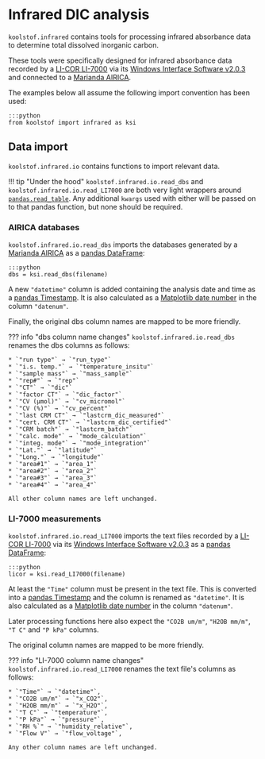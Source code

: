 # Infrared DIC analysis

`koolstof.infrared` contains tools for processing infrared absorbance data to determine total dissolved inorganic carbon.

These tools were specifically designed for infrared absorbance data recorded by a [LI-COR LI-7000](https://www.licor.com/env/products/gas_analysis/LI-7000/) via its [Windows Interface Software v2.0.3](https://www.licor.com/env/support/LI-7000/software.html) and connected to a [Marianda AIRICA](http://www.marianda.com/index.php?site=products&subsite=airica).

The examples below all assume the following import convention has been used:

    :::python
    from koolstof import infrared as ksi

## Data import

`koolstof.infrared.io` contains functions to import relevant data.

!!! tip "Under the hood"
    `koolstof.infrared.io.read_dbs` and `koolstof.infrared.io.read_LI7000` are both very light wrappers around [`pandas.read_table`](https://pandas.pydata.org/pandas-docs/stable/reference/api/pandas.read_table.html).  Any additional `kwargs` used with either will be passed on to that pandas function, but none should be required.

### AIRICA databases

`koolstof.infrared.io.read_dbs` imports the databases generated by a [Marianda AIRICA](http://www.marianda.com/index.php?site=products&subsite=airica) as a [pandas DataFrame](https://pandas.pydata.org/pandas-docs/stable/reference/api/pandas.DataFrame.html):

    :::python
    dbs = ksi.read_dbs(filename)

A new `"datetime"` column is added containing the analysis date and time as a [pandas Timestamp](https://pandas.pydata.org/pandas-docs/stable/reference/api/pandas.Timestamp.html).  It is also calculated as a [Matplotlib date number](https://matplotlib.org/3.2.2/api/dates_api.html?highlight=dates#module-matplotlib.dates) in the column `"datenum"`.

Finally, the original dbs column names are mapped to be more friendly.

??? info "dbs column name changes"
    `koolstof.infrared.io.read_dbs` renames the dbs columns as follows:

    * `"run type"` → `"run_type"`
    * `"i.s. temp."` → `"temperature_insitu"`
    * `"sample mass"` → `"mass_sample"`
    * `"rep#"` → `"rep"`
    * `"CT"` → `"dic"`
    * `"factor CT"` → `"dic_factor"`
    * `"CV (µmol)"` → `"cv_micromol"`
    * `"CV (%)"` → `"cv_percent"`
    * `"last CRM CT"` → `"lastcrm_dic_measured"`
    * `"cert. CRM CT"` → `"lastcrm_dic_certified"`
    * `"CRM batch"` → `"lastcrm_batch"`
    * `"calc. mode"` → `"mode_calculation"`
    * `"integ. mode"` → `"mode_integration"`
    * `"Lat."` → `"latitude"`
    * `"Long."` → `"longitude"`
    * `"area#1"` → `"area_1"`
    * `"area#2"` → `"area_2"`
    * `"area#3"` → `"area_3"`
    * `"area#4"` → `"area_4"`
    
    All other column names are left unchanged.

### LI-7000 measurements

`koolstof.infrared.io.read_LI7000` imports the text files recorded by a [LI-COR LI-7000](https://www.licor.com/env/products/gas_analysis/LI-7000/) via its [Windows Interface Software v2.0.3](https://www.licor.com/env/support/LI-7000/software.html) as a [pandas DataFrame](https://pandas.pydata.org/pandas-docs/stable/reference/api/pandas.DataFrame.html):

    :::python
    licor = ksi.read_LI7000(filename)

At least the `"Time"` column must be present in the text file.  This is converted into a [pandas Timestamp](https://pandas.pydata.org/pandas-docs/stable/reference/api/pandas.Timestamp.html) and the column is renamed as `"datetime"`.  It is also calculated as a [Matplotlib date number](https://matplotlib.org/3.2.2/api/dates_api.html?highlight=dates#module-matplotlib.dates) in the column `"datenum"`.

Later processing functions here also expect the `"CO2B um/m"`, `"H2OB mm/m"`, `"T C"` and `"P kPa"` columns.

The original column names are mapped to be more friendly.

??? info "LI-7000 column name changes"
    `koolstof.infrared.io.read_LI7000` renames the text file's columns as follows:

    * `"Time"` → `"datetime"`,
    * `"CO2B um/m"` → `"x_CO2"`,
    * `"H2OB mm/m"` → `"x_H2O"`,
    * `"T C"` → `"temperature"`,
    * `"P kPa"` → `"pressure"`,
    * `"RH %`" → `"humidity_relative"`,
    * `"Flow V"` → `"flow_voltage"`,

    Any other column names are left unchanged.
